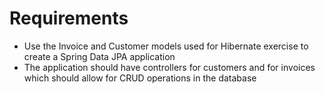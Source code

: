 # Requirements
- Use the Invoice and Customer models used for Hibernate exercise to create a Spring Data JPA application
- The application should have controllers for customers and for invoices which should allow for CRUD operations in the database

